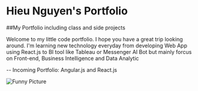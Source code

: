 # Hieu Nguyen's Portfolio
##My Portfolio including class and side projects
<p>
Welcome to my little code portfolio. I hope you have a great trip looking around.
I'm learning new technology everyday from developing Web App using React.js to BI tool like Tableau or Messenger AI Bot but mainly forcus on Front-end, Business Intelligence and Data Analytic 
</p>
--
Incoming Portfolio: Angular.js and React.js 

![Funny Picture](https://wyncode.co/wp-content/uploads/2014/08/171.jpg)
